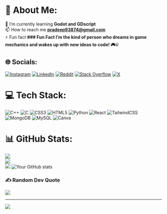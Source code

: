 # 💫 About Me:
🌱 I’m currently learning **Godot and GDscript**<br>📫 How to reach me **pradeep93874@gmail.com**<br>⚡ Fun fact **### Fun Fact I’m the kind of person who dreams in game mechanics and wakes up with new ideas to code! 🎮💡**<br>


## 🌐 Socials:
[![Instagram](https://img.shields.io/badge/Instagram-%23E4405F.svg?logo=Instagram&logoColor=white)](https://instagram.com/pradeep_ysx) [![LinkedIn](https://img.shields.io/badge/LinkedIn-%230077B5.svg?logo=linkedin&logoColor=white)](https://linkedin.com/in/pradeep-chetri-06415231) [![Reddit](https://img.shields.io/badge/Reddit-%23FF4500.svg?logo=Reddit&logoColor=white)](https://reddit.com/user/EqualAd6191) [![Stack Overflow](https://img.shields.io/badge/-Stackoverflow-FE7A16?logo=stack-overflow&logoColor=white)](https://stackoverflow.com/users/25963839) [![X](https://img.shields.io/badge/X-black.svg?logo=X&logoColor=white)](https://x.com/pradeepche75161) 

# 💻 Tech Stack:
![C++](https://img.shields.io/badge/c++-%2300599C.svg?style=for-the-badge&logo=c%2B%2B&logoColor=white) ![C](https://img.shields.io/badge/c-%2300599C.svg?style=for-the-badge&logo=c&logoColor=white) ![CSS3](https://img.shields.io/badge/css3-%231572B6.svg?style=for-the-badge&logo=css3&logoColor=white) ![HTML5](https://img.shields.io/badge/html5-%23E34F26.svg?style=for-the-badge&logo=html5&logoColor=white) ![Python](https://img.shields.io/badge/python-3670A0?style=for-the-badge&logo=python&logoColor=ffdd54) ![React](https://img.shields.io/badge/react-%2320232a.svg?style=for-the-badge&logo=react&logoColor=%2361DAFB) ![TailwindCSS](https://img.shields.io/badge/tailwindcss-%2338B2AC.svg?style=for-the-badge&logo=tailwind-css&logoColor=white) ![MongoDB](https://img.shields.io/badge/MongoDB-%234ea94b.svg?style=for-the-badge&logo=mongodb&logoColor=white) ![MySQL](https://img.shields.io/badge/mysql-4479A1.svg?style=for-the-badge&logo=mysql&logoColor=white) ![Canva](https://img.shields.io/badge/Canva-%2300C4CC.svg?style=for-the-badge&logo=Canva&logoColor=white)
# 📊 GitHub Stats:
![](https://github-readme-stats.vercel.app/api?username=pradeepintech&theme=vue&hide_border=false&include_all_commits=false&count_private=false)<br/>
![](https://github-readme-streak-stats.herokuapp.com/?user=pradeepintech&theme=vue&hide_border=false)<br/>
![](https://github-readme-stats.vercel.app/api/top-langs/?username=pradeepintech&theme=vue&hide_border=false&include_all_commits=false&count_private=false&layout=compact)
![Your GitHub stats](https://github-readme-stats.vercel.app/api?username=pradeepintech&show_icon=true&theme=radical)

### ✍️ Random Dev Quote
![](https://quotes-github-readme.vercel.app/api?type=vetical&theme=light)

---
[![](https://visitcount.itsvg.in/api?id=pradeepintech&icon=0&color=0)](https://visitcount.itsvg.in)

<!-- Proudly created with GPRM ( https://gprm.itsvg.in ) -->
